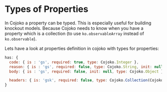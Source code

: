 # Types of Properties

In Cojoko a property can be typed. This is especially useful for building knockout models. Because Cojoko needs to know when you have a property which is a collection (to use `ko.observableArray` instead of `ko.observable`).

Lets have a look at properties definition in cojoko with types for properties:
```javascript
has: {
  code: { is : 'gs', required: true, type: Cojoko.Integer },
  reason: { is : 'gs', required: false, type: Cojoko.String, init: null },
  body: { is : 'gs', required: false, init: null, type: Cojoko.Object }

  headers: { is: 'gsk', required: false, type: Cojoko.Collection(Cojoko.String)}
}
```


